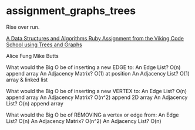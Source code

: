 # assignment_graphs_trees
Rise over run.

[A Data Structures and Algorithms Ruby Assignment from the Viking Code School using Trees and Graphs](http://www.vikingcodeschool.com)

Alice Fung
Mike Butts

What would the Big O be of inserting a new EDGE to:
An Edge List?         O(n) append array
An Adjacency Matrix?  O(1) at position
An Adjacency List?    O(1) array & linked list

What would the Big O be of inserting a new VERTEX to:
An Edge List?         O(n)  append array
An Adjacency Matrix?  O(n^2) append 2D array
An Adjacency List?    O(n)  append array

What would the Big O be of REMOVING a vertex or edge from:
An Edge List?         O(n)
An Adjacency Matrix?  O(n^2)
An Adjacency List?    O(n)